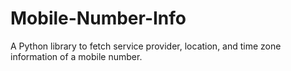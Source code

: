 # Mobile-Number-Info
A Python library to fetch service provider, location, and time zone information of a mobile number.
